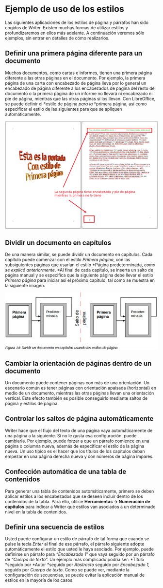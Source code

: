 
# Ejemplo de uso de los estilos

Las siguientes aplicaciones de los estilos de página y párrafos han sido cogidos de Writer. Existen muchas formas de utilizar estilos y profundizaremos en ellos más adelante. A continuación veremos sólo ejemplos, sin entrar en detalles de cómo realizarlos.

## Definir una primera página diferente para un documento

Muchos documentos, como cartas e informes, tienen una primera página diferente a las otras páginas en el documento. Por ejemplo, la primera página de una carta con encabezado de página lleva por lo general un encabezado de página diferente a los encabezados de pagina del resto del documento o la primera página de un informe no llevará ni encabezado ni pie de página, mientras que las otras páginas sí los llevan. Con LibreOffice, se puede definir el *estilo de página *para la* *primera página, así como especificar el estilo de las siguientes para que se apliquen automáticamente.

![](https://raw.githubusercontent.com/catedu/libreOffice-la-suite-ofimatica-libre/master/img/Seleccion_227.png)
## Dividir un documento en capítulos

De una manera similar, se puede dividir un documento en capítulos. Cada capítulo puede comenzar con el estilo *Primera página*, con las subsiguientes páginas que usarían el estilo *Página predeterminada, *como se explicó anteriormente*. *Al final de cada capítulo, se inserta un salto de página manual y se especifica que la siguiente página debe llevar el estilo *Primera página* para iniciar así el próximo capítulo, tal como se muestra en la siguiente imagen.

![](https://raw.githubusercontent.com/catedu/libreOffice-la-suite-ofimatica-libre/master/img/capitulos.png)
## Cambiar la orientación de páginas dentro de un documento

Un documento puede contener páginas con más de una orientación. Un escenario común es tener páginas con orientación apaisada (horizontal) en medio de un documento, mientras las otras páginas llevan una orientación vertical. Este efecto también es posible conseguirlo mediante saltos de página y estilos de página.

## Controlar los saltos de página automáticamente

Writer hace que el flujo del texto de una página vaya automáticamente de una página a la siguiente. Si no le gusta esa configuración, puede cambiarla. Por ejemplo, puede forzar a que un párrafo comience en una página o columna nueva, además de especificar el estilo de la página nueva. Un uso típico es el hacer que los títulos de los capítulos deban empezar en una página derecha nueva y con números de página impares.

## Confección automática de una tabla de contenidos

Para generar una tabla de contenidos automáticamente, primero se deben aplicar estilos a los encabezados que se deseen incluir dentro de los contenidos de la tabla. Para ello, utilice **Herramientas ****→**** Numeración de capítulos** para indicar a Writer qué estilos van asociados a un determinado nivel en la tabla de contenidos.

## Definir una secuencia de estilos

Usted puede configurar un estilo de párrafo de tal forma que cuando se pulse la tecla *Enter* al final de ese párrafo, el párrafo siguiente adopte automáticamente el estilo que usted le haya asociado. Por ejemplo, puede definirse un párrafo para *“Encabezado 1*” que vaya seguido por un párrafo de *“Cuerpo de texto*”. Un ejemplo más complicado podría ser: *Título *seguido por *Autor *seguido por *Abstracto* seguido por *Encabezado 1,* seguido por *Cuerpo de texto*. Como se puede ver, mediante la configuración de secuencias, se puede evitar la aplicación manual de estilos en la mayoría de los casos.

 

